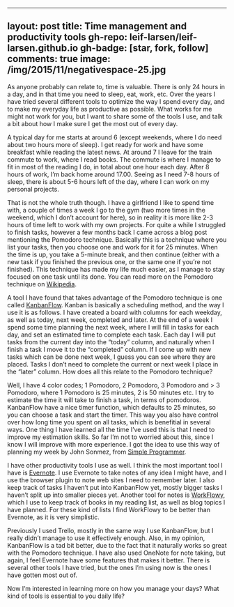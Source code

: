 
---
layout: post
title: Time management and productivity tools
gh-repo: leif-larsen/leif-larsen.github.io
gh-badge: [star, fork, follow]
comments: true
image: /img/2015/11/negativespace-25.jpg
---
    
    
As anyone probably can relate to, time is valuable. There is only 24 hours in a day, and in that time you need to sleep, eat, work, etc. Over the years I have tried several different tools to optimize the way I spend every day, and to make my everyday life as productive as possible. What works for me might not work for you, but I want to share some of the tools I use, and talk a bit about how I make sure I get the most out of every day.

A typical day for me starts at around 6 (except weekends, where I do need about two hours more of sleep). I get ready for work and have some breakfast while reading the latest news. At around 7 I leave for the train commute to work, where I read books. The commute is where I manage to fit in most of the reading I do, in total about one hour each day. After 8 hours of work, I’m back home around 17.00. Seeing as I need 7-8 hours of sleep, there is about 5-6 hours left of the day, where I can work on my personal projects.

That is not the whole truth though. I have a girlfriend I like to spend time with, a couple of times a week I go to the gym (two more times in the weekend, which I don’t account for here), so in reality it is more like 2-3 hours of time left to work with my own projects. For quite a while I struggled to finish tasks, however a few months back I came across a blog post mentioning the Pomodoro technique. Basically this is a technique where you list your tasks, then you choose one and work for it for 25 minutes. When the time is up, you take a 5-minute break, and then continue (either with a new task if you finished the previous one, or the same one if you’re not finished). This technique has made my life much easier, as I manage to stay focused on one task until its done. You can read more on the Pomodoro technique on [Wikipedia](https://en.wikipedia.org/wiki/Pomodoro_Technique).

A tool I have found that takes advantage of the Pomodoro technique is one called [KanbanFlow](http://kanbanflow.com). Kanban is basically a scheduling method, and the way I use it is as follows. I have created a board with columns for each weekday, as well as today, next week, completed and later. At the end of a week I spend some time planning the next week, where I will fill in tasks for each day, and set an estimated time to complete each task. Each day I will put tasks from the current day into the “today” column, and naturally when I finish a task I move it to the “completed” column. If I come up with new tasks which can be done next week, I guess you can see where they are placed. Tasks I don’t need to complete the current or next week I place in the “later” column. How does all this relate to the Pomodoro technique?

Well, I have 4 color codes; 1 Pomodoro, 2 Pomodoro, 3 Pomodoro and > 3 Pomodoro, where 1 Pomodoro is 25 minutes, 2 is 50 minutes etc. I try to estimate the time it will take to finish a task, in terms of pomodoros. KanbanFlow have a nice timer function, which defaults to 25 minutes, so you can choose a task and start the timer. This way you also have control over how long time you spent on all tasks, which is benefitial in several ways. One thing I have learned all the time I’ve used this is that I need to improve my estimation skills. So far I’m not to worried about this, since I know I will improve with more experience. I got the idea to use this way of planning my week by John Sonmez, from [Simple Programmer](http://simpleprogrammer.com/2014/10/09/plan-week/).

I have other productivity tools I use as well. I think the most important tool I have is [Evernote](http://evernote.com). I use Evernote to take notes of any idea I might have, and I use the browser plugin to note web sites I need to remember later. I also keep track of tasks I haven’t put into KanbanFlow yet, mostly bigger tasks I haven’t split up into smaller pieces yet. Another tool for notes is [WorkFlowy](http://workflowy.com), which I use to keep track of books in my reading list, as well as blog topics I have planned. For these kind of lists I find WorkFlowy to be better than Evernote, as it is very simplistic.

Previously I used Trello, mostly in the same way I use KanbanFlow, but I really didn’t manage to use it effectively enough. Also, in my opinion, KanbanFlow is a tad bit better, due to the fact that it naturally works so great with the Pomodoro technique. I have also used OneNote for note taking, but again, I feel Evernote have some features that makes it better. There is several other tools I have tried, but the ones I’m using now is the ones I have gotten most out of.

Now I’m interested in learning more on how you manage your days? What kind of tools is essential to you daily life?


